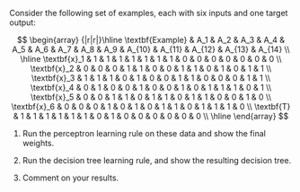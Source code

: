 

Consider the following set of examples, each with six inputs and one
target output:<br>



$$
\begin{array} 
	{|r|r|}\hline \textbf{Example} & A_1 & A_2 & A_3 & A_4 & A_5 & A_6 & A_7 & A_8 & A_9 & A_{10} & A_{11} & A_{12} & A_{13} & A_{14} \\ 
	\hline 
	\textbf{x}_1  & 1 & 1  & 1  & 1 & 1 & 1 & 1  & 0  & 0 & 0 & 0 & 0  & 0  & 0 \\
	\textbf{x}_2  & 0 & 0  & 0  & 1 & 1 & 0 & 0  & 1  & 1 & 0 & 1 & 0  & 1  & 1 \\
	\textbf{x}_3  & 1 & 1  & 1  & 0 & 1 & 0 & 0  & 1  & 1 & 0 & 0 & 0  & 1  & 1 \\
	\textbf{x}_4  & 0 & 1  & 0  & 0 & 1 & 0 & 0  & 1  & 0 & 1 & 1 & 1  & 0  & 1 \\
	\textbf{x}_5  & 0 & 0  & 1  & 1 & 0 & 1 & 1  & 0  & 1 & 1 & 0 & 0  & 1  & 0 \\
	\textbf{x}_6  & 0 & 0  & 0  & 1 & 0 & 1 & 0  & 1  & 1 & 0 & 1 & 1  & 1  & 0 \\
	\textbf{T}   & 1 & 1  & 1  & 1 & 1 & 1 & 0  & 1  & 0 & 0 & 0 & 0  & 0  & 0 \\
	\hline  
\end{array}
$$



1.  Run the perceptron learning rule on these data and show the
    final weights.<br>

2.  Run the decision tree learning rule, and show the resulting
    decision tree.<br>

3.  Comment on your results.<br>
